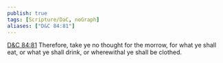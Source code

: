 ```yaml
---
publish: true
tags: [Scripture/DaC, noGraph]
aliases: ["D&C 84:81"]
---
```

[D&C 84:81](https://churchofjesuschrist.org/study/scriptures/dc-testament/dc/84?lang=eng&id=p81#p81) Therefore, take ye no thought for the morrow, for what ye shall eat, or what ye shall drink, or wherewithal ye shall be clothed.
